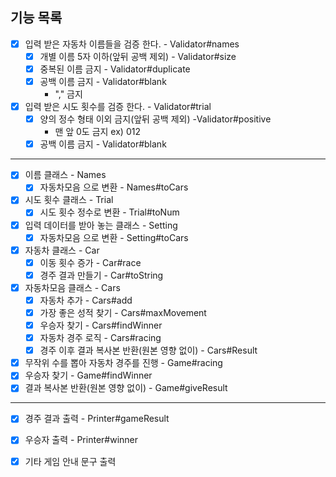 ## 기능 목록

- [x] 입력 받은 자동차 이름들을 검증 한다. - Validator#names
    - [x] 개별 이름 5자 이하(앞뒤 공백 제외) - Validator#size
    - [x] 중복된 이름 금지 - Validator#duplicate
    - [x] 공백 이름 금지 - Validator#blank
        - "," 금지
- [x] 입력 받은 시도 횟수를 검증 한다. - Validator#trial
    - [x] 양의 정수 형태 이외 금지(앞뒤 공백 제외) -Validator#positive
        - 맨 앞 0도 금지 ex) 012
    - [x] 공백 이름 금지 - Validator#blank

- - -

- [x] 이름 클래스 - Names
    - [x] 자동차모음 으로 변환 - Names#toCars
- [x] 시도 횟수 클래스 - Trial
    - [x] 시도 횟수 정수로 변환 - Trial#toNum
- [x] 입력 데이터를 받아 놓는 클래스 - Setting
    - [x] 자동차모음 으로 변환 - Setting#toCars

- [x] 자동차 클래스 - Car
    - [x] 이동 횟수 증가 - Car#race
    - [x] 경주 결과 만들기 - Car#toString
- [x] 자동차모음 클래스 - Cars
    - [x] 자동차 추가 - Cars#add
    - [x] 가장 좋은 성적 찾기 - Cars#maxMovement
    - [x] 우승자 찾기 - Cars#findWinner
    - [x] 자동차 경주 로직 - Cars#racing
    - [x] 경주 이후 결과 복사본 반환(원본 영향 없이) - Cars#Result
- [x] 무작위 수를 뽑아 자동차 경주를 진행 - Game#racing
- [x] 우승자 찾기 - Game#findWinner
- [x] 결과 복사본 반환(원본 영향 없이) - Game#giveResult

- - -

- [x] 경주 결과 출력 - Printer#gameResult
- [x] 우승자 출력 - Printer#winner
- [x] 기타 게임 안내 문구 출력


  
